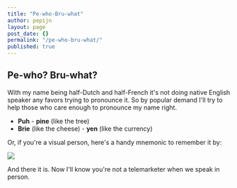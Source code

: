 ```yaml
---
title: "Pe-who-Bru-what"
author: pepijn
layout: page
post_date: {}
permalink: "/pe-who-bru-what/"
published: true
---
```




## Pe-who? Bru-what?

With my name being half-Dutch and half-French it's not doing native English speaker any favors trying to pronounce it. So by popular demand I'll try to help those who care enough to pronounce my name right.  

- **Puh** - **pine** (like the tree)  
- **Brie** (like the cheese) - **yen** (like the currency)

Or, if you're a visual person, here's a handy mnemonic to remember it by:

![]({{site.baseurl}}/http://enterprisemac.bruienne.com/static/mnemonic.png)

And there it is. Now I'll know you're not a telemarketer when we speak in person.

